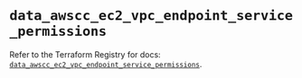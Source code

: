 # `data_awscc_ec2_vpc_endpoint_service_permissions`

Refer to the Terraform Registry for docs: [`data_awscc_ec2_vpc_endpoint_service_permissions`](https://registry.terraform.io/providers/hashicorp/awscc/0.70.0/docs/data-sources/ec2_vpc_endpoint_service_permissions).
